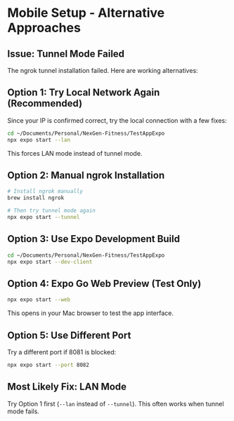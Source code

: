 # Mobile Setup - Alternative Approaches

## Issue: Tunnel Mode Failed
The ngrok tunnel installation failed. Here are working alternatives:

## Option 1: Try Local Network Again (Recommended)
Since your IP is confirmed correct, try the local connection with a few fixes:

```bash
cd ~/Documents/Personal/NexGen-Fitness/TestAppExpo
npx expo start --lan
```

This forces LAN mode instead of tunnel mode.

## Option 2: Manual ngrok Installation
```bash
# Install ngrok manually
brew install ngrok

# Then try tunnel mode again
npx expo start --tunnel
```

## Option 3: Use Expo Development Build
```bash
cd ~/Documents/Personal/NexGen-Fitness/TestAppExpo
npx expo start --dev-client
```

## Option 4: Expo Go Web Preview (Test Only)
```bash
npx expo start --web
```

This opens in your Mac browser to test the app interface.

## Option 5: Use Different Port
Try a different port if 8081 is blocked:

```bash
npx expo start --port 8082
```

## Most Likely Fix: LAN Mode
Try Option 1 first (`--lan` instead of `--tunnel`). This often works when tunnel mode fails.